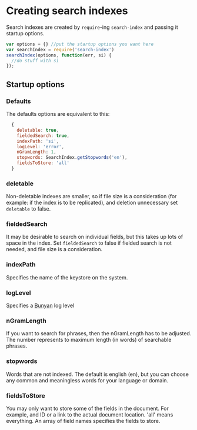 # Creating search indexes

Search indexes are created by `require`-ing `search-index` and passing it startup options.

```javascript
var options = {} //put the startup options you want here
var searchIndex = require('search-index')
searchIndex(options, function(err, si) {
  //do stuff with si
});
```

## Startup options

### Defaults

The defaults options are equivalent to this:

```javascript
  {
    deletable: true,
    fieldedSearch: true,
    indexPath: 'si',
    logLevel: 'error',
    nGramLength: 1,
    stopwords: SearchIndex.getStopwords('en'),
    fieldsToStore: 'all'
  }
```

### deletable

Non-deletable indexes are smaller, so if file size is a consideration
(for example: if the index is to be replicated), and deletion
unnecessary set `deletable` to false.

### fieldedSearch

It may be desirable to search on individual fields, but this takes up
lots of space in the index. Set `fieldedSearch` to false if fielded
search is not needed, and file size is a consideration.

### indexPath

Specifies the name of the keystore on the system.

### logLevel

Specifies a [Bunyan](https://github.com/trentm/node-bunyan) log level

### nGramLength

If you want to search for phrases, then the nGramLength has to be
adjusted. The number represents to maximum length (in words) of
searchable phrases.

### stopwords

Words that are not indexed. The default is english (en), but you can choose
any common and meaningless words for your language or domain.

### fieldsToStore

You may only want to store some of the fields in the document. For
  example, and ID or a link to the actual document location. 'all'
  means everything. An array of field names specifies the fields to
  store.
